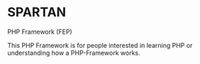 # SPARTAN
PHP Framework (FEP)

This PHP Framework is for people interested in learning PHP or understanding how a PHP-Framework works.
